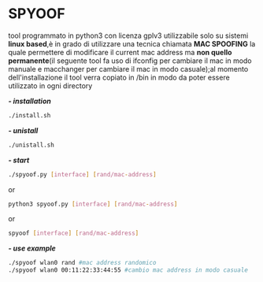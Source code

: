 # SPYOOF

tool programmato in python3 con licenza gplv3 utilizzabile solo su sistemi **linux based**,è in grado di utilizzare una tecnica chiamata **MAC SPOOFING** la quale permettere di modificare il current mac address ma **non quello permanente**(il seguente tool fa uso di ifconfig per cambiare il mac in modo manuale e macchanger per cambiare il mac in modo casuale);al momento dell'installazione il tool verra copiato in /bin in modo da poter essere utilizzato in ogni directory

***- installation***

```bash
./install.sh
```

***- unistall***

```bash
./unistall.sh
```

***- start***

```bash
./spyoof.py [interface] [rand/mac-address]
```

or

```bash
python3 spyoof.py [interface] [rand/mac-address] 
```

or

```bash
spyoof [interface] [rand/mac-address]
```



***- use example***

```bash
./spyoof wlan0 rand #mac address randomico 
./spyoof wlan0 00:11:22:33:44:55 #cambio mac address in modo casuale 
```
